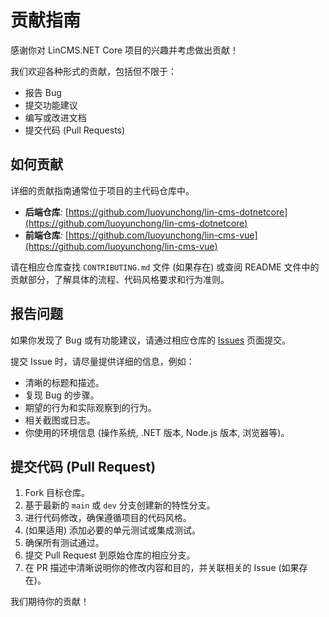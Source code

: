 # 贡献指南

感谢你对 LinCMS.NET Core 项目的兴趣并考虑做出贡献！

我们欢迎各种形式的贡献，包括但不限于：

- 报告 Bug
- 提交功能建议
- 编写或改进文档
- 提交代码 (Pull Requests)

## 如何贡献

详细的贡献指南通常位于项目的主代码仓库中。

- **后端仓库**: [https://github.com/luoyunchong/lin-cms-dotnetcore](https://github.com/luoyunchong/lin-cms-dotnetcore)
- **前端仓库**: [https://github.com/luoyunchong/lin-cms-vue](https://github.com/luoyunchong/lin-cms-vue)

请在相应仓库查找 `CONTRIBUTING.md` 文件 (如果存在) 或查阅 README 文件中的贡献部分，了解具体的流程、代码风格要求和行为准则。

## 报告问题

如果你发现了 Bug 或有功能建议，请通过相应仓库的 [Issues](https://github.com/luoyunchong/lin-cms-dotnetcore/issues) 页面提交。

提交 Issue 时，请尽量提供详细的信息，例如：

- 清晰的标题和描述。
- 复现 Bug 的步骤。
- 期望的行为和实际观察到的行为。
- 相关截图或日志。
- 你使用的环境信息 (操作系统, .NET 版本, Node.js 版本, 浏览器等)。

## 提交代码 (Pull Request)

1.  Fork 目标仓库。
2.  基于最新的 `main` 或 `dev` 分支创建新的特性分支。
3.  进行代码修改，确保遵循项目的代码风格。
4.  (如果适用) 添加必要的单元测试或集成测试。
5.  确保所有测试通过。
6.  提交 Pull Request 到原始仓库的相应分支。
7.  在 PR 描述中清晰说明你的修改内容和目的，并关联相关的 Issue (如果存在)。

我们期待你的贡献！
